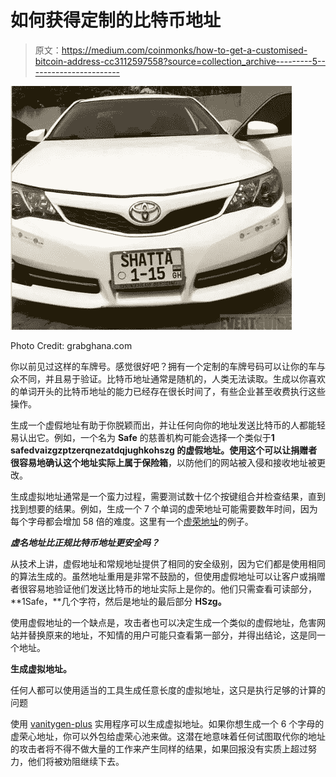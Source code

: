 # 如何获得定制的比特币地址

> 原文：<https://medium.com/coinmonks/how-to-get-a-customised-bitcoin-address-cc3112597558?source=collection_archive---------5----------------------->

![](img/8e0ea8fef23795e9335ca964dbcd69b3.png)

Photo Credit: grabghana.com

你以前见过这样的车牌号。感觉很好吧？拥有一个定制的车牌号码可以让你的车与众不同，并且易于验证。比特币地址通常是随机的，人类无法读取。生成以你喜欢的单词开头的比特币地址的能力已经存在很长时间了，有些企业甚至收费执行这些操作。

生成一个虚假地址有助于你脱颖而出，并让任何向你的地址发送比特币的人都能轻易认出它。例如，一个名为 **Safe** 的慈善机构可能会选择一个类似于**1 safedvaizgzptzerqnezatdqjughkohszg 的虚假地址。**使用这个可以让捐赠者很容易地确认这个地址实际上属于**保险箱**，以防他们的网站被入侵和接收地址被更改。

生成虚拟地址通常是一个蛮力过程，需要测试数十亿个按键组合并检查结果，直到找到想要的结果。例如，生成一个 7 个单词的虚荣地址可能需要数年时间，因为每个字母都会增加 58 倍的难度。这里有一个[虚荣地址](https://blockchain.info/address/1BoatSLRHtKNngkdXEeobR76b53LETtpyT)的例子。

***虚名地址比正规比特币地址更安全吗？***

从技术上讲，虚假地址和常规地址提供了相同的安全级别，因为它们都是使用相同的算法生成的。虽然地址重用是非常不鼓励的，但使用虚假地址可以让客户或捐赠者很容易地验证他们发送比特币的地址实际上是你的。他们只需查看可读部分， **1Safe，**几个字符，然后是地址的最后部分 **HSzg。**

使用虚假地址的一个缺点是，攻击者也可以决定生成一个类似的虚假地址，危害网站并替换原来的地址，不知情的用户可能只查看第一部分，并得出结论，这是同一个地址。

**生成虚拟地址。**

任何人都可以使用适当的工具生成任意长度的虚拟地址，这只是执行足够的计算的问题

使用 [vanitygen-plus](https://github.com/exploitagency/vanitygen-plus) 实用程序可以生成虚拟地址。如果你想生成一个 6 个字母的虚荣心地址，你可以外包给虚荣心池来做。这潜在地意味着任何试图取代你的地址的攻击者将不得不做大量的工作来产生同样的结果，如果回报没有实质上超过努力，他们将被劝阻继续下去。